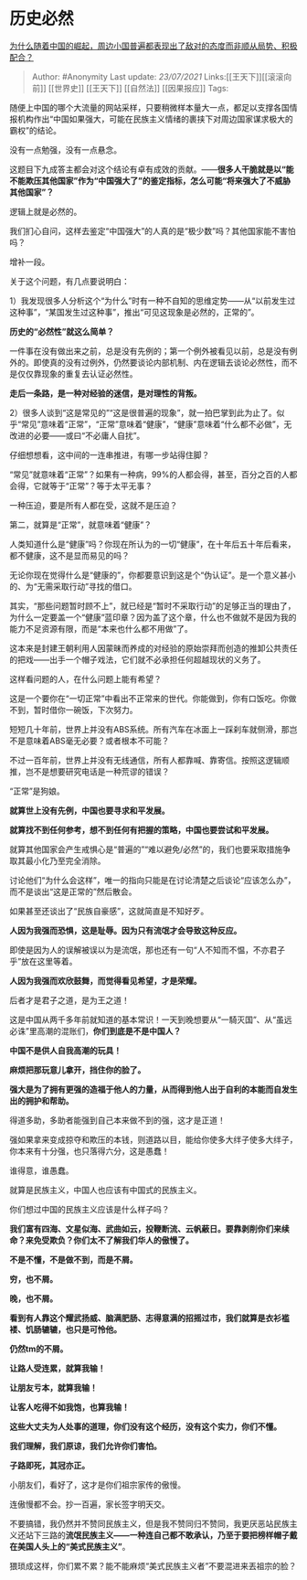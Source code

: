 # 历史必然
[为什么随着中国的崛起，周边小国普遍都表现出了敌对的态度而非顺从局势、积极配合？](https://www.zhihu.com/question/41948958/answer/617760777)

> Author: #Anonymity
> Last update: *23/07/2021*
> Links:[[王天下]][[滚滚向前]] [[世界史]] [[王天下]] [[自然法]] [[因果报应]]
> Tags:

随便上中国的哪个大流量的网站采样，只要稍微样本量大一点，都足以支撑各国情报机构作出“中国如果强大，可能在民族主义情绪的裹挟下对周边国家谋求极大的霸权”的结论。

没有一点勉强，没有一点悬念。

这题目下九成答主都会对这个结论有卓有成效的贡献。——**很多人干脆就是以“能不能欺压其他国家”作为“中国强大了”的鉴定指标，怎么可能“将来强大了不威胁其他国家”？**

逻辑上就是必然的。

我们扪心自问，这样去鉴定“中国强大”的人真的是“极少数”吗？其他国家能不害怕吗？

增补一段。

关于这个问题，有几点要说明白：

1）我发现很多人分析这个“为什么”时有一种不自知的思维定势——从“以前发生过这种事”，“某国发生过这种事”，推出“可见这现象是必然的，正常的”。

**历史的“必然性”就这么简单？**

一件事在没有做出来之前，总是没有先例的；第一个例外被看见以前，总是没有例外的。即使真的没有过例外，仍然要谈论内部机制、内在逻辑去谈论必然性，而不是仅仅靠现象的重复去认证必然性。

**走后一条路，是一种对经验的迷信，是对理性的背叛。**

2）很多人谈到“这是常见的”“这是很普遍的现象”，就一拍巴掌到此为止了。似乎“常见”意味着“正常”，“正常”意味着“健康”，“健康”意味着“什么都不必做”，无改进的必要——或曰“不必庸人自扰”。

仔细想想看，这中间的一连串推进，有哪一步站得住脚？

“常见”就意味着“正常”？如果有一种病，99%的人都会得，甚至，百分之百的人都会得，它就等于“正常”？等于太平无事？

一种压迫，要是所有人都在受，这就不是压迫？

第二，就算是“正常”，就意味着“健康”？

人类知道什么是“健康”吗？你现在所认为的一切“健康”，在十年后五十年后看来，都不健康，这不是显而易见的吗？

无论你现在觉得什么是“健康的”，你都要意识到这是个“伪认证”。是一个意义甚小的、为“无需采取行动”寻找的借口。

其实，“那些问题暂时顾不上”，就已经是“暂时不采取行动”的足够正当的理由了，为什么一定要盖一个“健康”蓝印章？因为盖了这个章，什么也不做就不是因为我的能力不足资源有限，而是“本来也什么都不用做”了。

这本来是封建王朝利用人因蒙昧而养成的对经验的原始崇拜而创造的推卸公共责任的把戏——出手一个帽子戏法，它们就不必承担任何超越现状的义务了。

这样看问题的人，在什么问题上能有希望？

这是一个要你在“一切正常”中看出不正常来的世代。你能做到，你有口饭吃。你做不到，暂时借你一碗饭，下次努力。

短短几十年前，世界上并没有ABS系统。所有汽车在冰面上一踩刹车就侧滑，那岂不是意味着ABS毫无必要？或者根本不可能？

不过一百年前，世界上并没有无线通信，所有人都靠喊、靠寄信。按照这逻辑顺推，岂不是想要研究电话是一种荒谬的错误？

“正常”是狗娘。

**就算世上没有先例，中国也要寻求和平发展。**

**就算找不到任何参考，想不到任何有把握的策略，中国也要尝试和平发展。**

就算其他国家会产生戒惧心是“普遍的”“难以避免/必然”的，我们也要采取措施争取其最小化乃至完全消除。

讨论他们“为什么会这样”，唯一的指向只能是在讨论清楚之后谈论“应该怎么办”，而不是谈出“这是正常的”然后散会。

如果甚至还谈出了“民族自豪感”，这就简直是不知好歹。

**人因为我强而恐惧，这是耻辱。因为只有流氓才会导致这种反应。**

即使是因为人的误解被误以为是流氓，那也还有一句“人不知而不愠，不亦君子乎”放在这里等着。

**人因为我强而欢欣鼓舞，而觉得看见希望，才是荣耀。**

后者才是君子之道，是为王之道！

这是中国从两千多年前就知道的基本常识！一天到晚想要从“一騎灭国”、从“虽远必诛”里高潮的混账们，**你们到底是不是中国人？**

**中国不是供人自我高潮的玩具！**

**麻烦把那玩意儿拿开，挡住你的脸了。**

**强大是为了拥有更强的造福于他人的力量，从而得到他人出于自利的本能而自发生出的拥护和帮助。**

得道多助，多助者能强到自己本来做不到的强，这才是正道！

强如果拿来变成掠夺和欺压的本钱，则道路以目，能给你使多大绊子使多大绊子，你本来有十分强，也只落得六分，这是愚蠢！

谁得意，谁愚蠢。

就算是民族主义，中国人也应该有中国式的民族主义。

你们想过中国的民族主义应该是什么样子吗？

**我们富有四海、文星似海、武曲如云，投鞭断流、云帆蔽日。要靠剥削你们来续命？来免受欺负？你们太不了解我们华人的傲慢了。**

**不是不懂，不是做不到，而是不屑。**

**穷，也不屑。**

**晚，也不屑。**

**看到有人靠这个耀武扬威、脑满肥肠、志得意满的招摇过市，我们就算是衣衫褴褛、饥肠辘辘，也只是可怜他。**

**仍然tm的不屑。**

**让路人受连累，就算我输！**

**让朋友亏本，就算我输！**

**让客人吃得不如我饱，也算我输！**

**这些大丈夫为人处事的道理，你们没有这个经历，没有这个实力，你们不懂。**

**我们理解，我们原谅，我们允许你们害怕。**

**子路即死，其冠亦正。**

小朋友们，看好了，这才是你们祖宗家传的傲慢。

连傲慢都不会。抄一百遍，家长签字明天交。

不要搞错，我仍然并不赞同民族主义，但是我不赞同归不赞同，我更厌恶站民族主义还站下三路的**流氓民族主义——一种连自己都不敢承认，乃至于要把榜样帽子戴在美国人头上的“美式民族主义”**。

猥琐成这样，你们累不累？能不能麻烦“美式民族主义者”不要混进来丟祖宗的脸？

